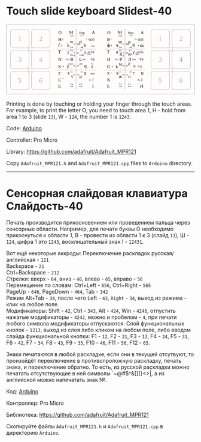 # Touch slide keyboard Slidest-40

![](Layout/layout.png)

Printing is done by touching or holding your finger through the touch areas. For example, to print the letter O, you need to touch area 1, H - hold from area 1 to 3 (slide `13`), W - `124`, the number 1 is `1243`.

Code: [Arduino](Arduino/)

Controller: Pro Micro

Library: https://github.com/adafruit/Adafruit_MPR121

Copy `Adafruit_MPR121.h` and `Adafruit_MPR121.cpp` files to `Arduino` directory.

---

# Сенсорная слайдовая клавиатура Слайдость-40

Печать производится прикосновением или проведением пальца через сенсорные области. Например, для печати буквы О необходимо прикоснуться к области 1, В - провести из области 1 к 3 (слайд `13`), Ш - `124`, цифра 1 это `1243`, восклицательный знак ! - `12431`.

Вот ещё некоторые аккроды:
Переключение раскладок русская/английская - `121`  
Backspace - `21`  
Ctrl+Backspace - `212`  
Стрелки: вверх - `64`, вниз - `46`, влево - `65`, вправо - `56`  
Перемещение по словам: Ctrl+Left - `656`, Ctrl+Right - `565`  
PageUp - `646`, PageDown - `464`, Tab - `342`  
Режим Alt+Tab - `34`, после чего Left - `43`, `Right` - `34`, выход из режима - клик на любое поле.  
Модификаторы: Shift - `42`, Ctrl - `343`, Alt - `424`, Win - `4246`, отпустить нажатые модификаторы - `4242`, можно и пробелом - `4`, при печати любого символа модификаторы отпускаются.
Слой функциональных кнопок - `1213`, выход из слоя либо кликом на любом поле, либо вводом слайда функциональной кнопки: F1 - `12`, F2 - `21`, F3 - `13`, F4 - `24`, F5 - `31`, F6 - `42`, F7 - `34`, F8 - `43`, F9 - `35`, F10 - `46`, F11 - `56`, F12 - `65`.

Знаки печатаются в любой раскладке, если они в текущей отсутвуют, то произойдёт переключение в противопроложную раскладку, печать знака, и переключение обратно. То есть, из русской раскладки можно печатать отсутствующие в ней символы `~@#$^&[]{}<>|, а из английской можно напечатать знак №.


Код: [Arduino](Arduino/)

Контроллер: Pro Micro

Библиотека: https://github.com/adafruit/Adafruit_MPR121

Скопируйте файлы `Adafruit_MPR121.h` и `Adafruit_MPR121.cpp` в директорию `Arduino`.
